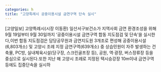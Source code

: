 ```yaml
---
categories: h
title: "고양특례시 공중이용시설 금연구역 단속 실시"
---
```

[고양일보] 고양특례시(시장 이동환) 일산서구보건소가 지역사회 금연 환경조성을 위해 9월 19일부터 9월 30일까지 ‘공중이용시설 금연구역 합동 지도점검 및 단속’을 실시한다,이번 합동 지도점검은 담당공무원과 금연지도원 3개조로 편성해 공중이용시설(6,803개소) 및 고양시 조례 지정 금연구역(639개소) 중 상습민원이 자주 발생하는 건축물, PC방, 실내체육시설(당구장, 스크린골프장 등), 공원, 역·광장, 버스정류장 등을 중심으로 실시된다.또한 지난 해 고양시 조례로 지정된 택시승강장 10m이내 금연구역 등에도 집중단속을 실시하